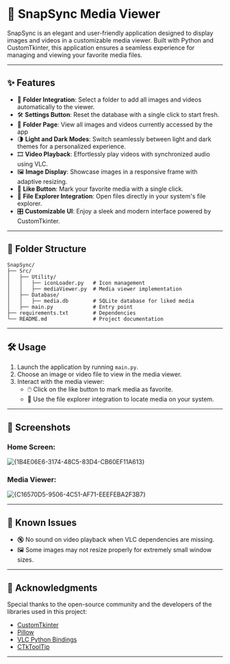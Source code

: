 # 📸 SnapSync Media Viewer

SnapSync is an elegant and user-friendly application designed to display images and videos in a customizable media viewer. Built with Python and CustomTkinter, this application ensures a seamless experience for managing and viewing your favorite media files.

---

## ✨ Features

- 📂 **Folder Integration**: Select a folder to add all images and videos automatically to the viewer.
- 🛠️ **Settings Button**: Reset the database with a single click to start fresh.
- 📁 **Folder Page**: View all images and videos currently accessed by the app
- 🌗 **Light and Dark Modes**: Switch seamlessly between light and dark themes for a personalized experience.
- 🎞️ **Video Playback**: Effortlessly play videos with synchronized audio using VLC.
- 🖼️ **Image Display**: Showcase images in a responsive frame with adaptive resizing.
- 💖 **Like Button**: Mark your favorite media with a single click.
- 📂 **File Explorer Integration**: Open files directly in your system's file explorer.
- 🎛️ **Customizable UI**: Enjoy a sleek and modern interface powered by CustomTkinter.

---

## 📂 Folder Structure

```
SnapSync/
├── Src/
│   ├── Utility/
│   │   ├── iconLoader.py   # Icon management
│   │   ├── mediaViewer.py  # Media viewer implementation
│   ├── Database/
│   │   ├── media.db        # SQLite database for liked media
│   ├── main.py             # Entry point
├── requirements.txt        # Dependencies
└── README.md               # Project documentation
```

---

## 🛠️ Usage

1. Launch the application by running `main.py`.
2. Choose an image or video file to view in the media viewer.
3. Interact with the media viewer:
   - 🖱️ Click on the like button to mark media as favorite.
   - 📂 Use the file explorer integration to locate media on your system.

---

## 📸 Screenshots

### Home Screen:
![{1B4E06E6-3174-48C5-83D4-CB60EF11A613}](https://github.com/user-attachments/assets/fcef9f3b-fe42-4676-b8d8-982f33f6d707)


### Media Viewer:
![{C16570D5-9506-4C51-AF71-EEEFEBA2F3B7}](https://github.com/user-attachments/assets/167e1ee1-5b4c-4a39-b87f-2c97230d39f2)




---


## 🐞 Known Issues

- 🔇 No sound on video playback when VLC dependencies are missing.
- 🖼️ Some images may not resize properly for extremely small window sizes.

---

## 🎉 Acknowledgments

Special thanks to the open-source community and the developers of the libraries used in this project:

- [CustomTkinter](https://github.com/TomSchimansky/CustomTkinter)
- [Pillow](https://python-pillow.org/)
- [VLC Python Bindings](https://wiki.videolan.org/Python_bindings/)
- [CTkToolTip](https://github.com/TomSchimansky/CTkToolTip)

---




